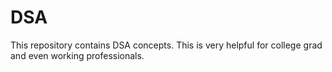 # DSA
This repository contains DSA concepts. This is very helpful for college grad and even working professionals.

